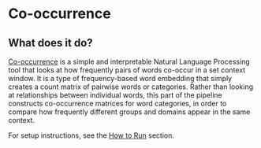 # Co-occurrence
## What does it do?
[Co-occurrence](https://towardsdatascience.com/simple-word-embedding-for-natural-language-processing-5484eeb05c06) is a simple and interpretable Natural Language Processing tool that looks at how frequently pairs of words co-occur in a set context window. It is a type of frequency-based word embedding that simply creates a count matrix of pairwise words or categories. Rather than looking at relationships between individual words, this part of the pipeline constructs co-occurrence matrices for word categories, in order to compare how frequently different groups and domains appear in the same context.

For setup instructions, see the [How to Run](https://github.com/miielab/miienlp/blob/main/documentation/user_documentation/co-occurence.md) section.


